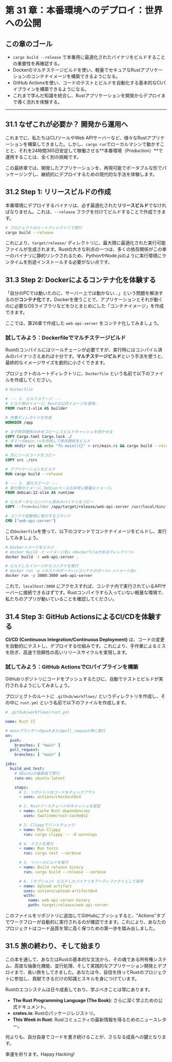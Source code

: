 # 第 31 章：本番環境へのデプロイ：世界への公開

## この章のゴール
- `cargo build --release` で本番用に最適化されたバイナリをビルドすることの重要性を再確認する。
- Dockerのマルチステージビルドを使い、軽量でセキュアなRustアプリケーションのコンテナイメージを構築できるようになる。
- GitHub Actionsを使い、コードのテストとビルドを自動化する基本的なCIパイプラインを構築できるようになる。
- これまで学んだ知識を統合し、Rustアプリケーションを開発からデプロイまで導く流れを体験する。

---

## 31.1 なぜこれが必要か？ 開発から運用へ

これまでに、私たちはCLIツールやWeb APIサーバーなど、様々なRustアプリケーションを構築してきました。しかし、`cargo run`でローカルマシンで動かすことと、それを24時間365日安定して稼働させる**本番環境（Production）**で運用することは、全く別の挑戦です。

この最終章では、開発したアプリケーションを、再現可能でポータブルな形でパッケージングし、継続的にデプロイするための現代的な手法を体験します。

## 31.2 Step 1: リリースビルドの作成

本番環境にデプロイするバイナリは、必ず最適化された**リリースビルド**でなければなりません。これは、`--release` フラグを付けてビルドすることで作成できます。

```bash
# プロジェクトのルートディレクトリで実行
cargo build --release
```

これにより、`target/release/` ディレクトリに、最大限に最適化された実行可能ファイルが生成されます。Rustの大きな利点の一つは、多くの依存関係がこの単一のバイナリに静的リンクされるため、PythonやNode.jsのように実行環境にランタイムを別途インストールする必要がない点です。

## 31.3 Step 2: Dockerによるコンテナ化を体験する

「自分のPCでは動いたのに、サーバー上では動かない...」という問題を解決するのが**コンテナ化**です。Dockerを使うことで、アプリケーションとそれが動くのに必要なOSライブラリなどをひとまとめにした「コンテナイメージ」を作成できます。

ここでは、第26章で作成した `web-api-server` をコンテナ化してみましょう。

### 試してみよう：Dockerfileでマルチステージビルド

Rustのコンパイルにはツールチェーンが必要ですが、実行時にはコンパイル済みのバイナリさえあれば十分です。**マルチステージビルド**という手法を使うと、最終的なイメージサイズを劇的に小さくできます。

プロジェクトのルートディレクトリに、`Dockerfile` という名前で以下のファイルを作成してください。

```dockerfile
# Dockerfile

# --- 1. ビルドステージ ---
# ビルド用のイメージ。Rustの公式イメージを使用。
FROM rust:1-slim AS builder

# 作業ディレクトリを作成
WORKDIR /app

# まず依存関係のみをコピーしてビルドキャッシュを効かせる
COPY Cargo.toml Cargo.lock ./
# ダミーのmain.rsを作成して依存関係をビルド
RUN mkdir src && echo "fn main(){}" > src/main.rs && cargo build --release

# 次にソースコードをコピー
COPY src ./src

# アプリケーションをビルド
RUN cargo build --release

# --- 2. 実行ステージ ---
# 実行用のイメージ。Debianベースの非常に軽量なイメージ。
FROM debian:12-slim AS runtime

# ビルダーからコンパイル済みのバイナリをコピー
COPY --from=builder /app/target/release/web-api-server /usr/local/bin/

# コンテナ起動時に実行するコマンド
CMD ["web-api-server"]
```

この`Dockerfile`を使って、以下のコマンドでコンテナイメージをビルドし、実行してみましょう。

```bash
# Dockerイメージをビルド
# docker build -t <イメージ名> <Dockerfileがあるディレクトリ>
docker build -t web-api-server .

# ビルドしたイメージからコンテナを実行
# docker run -p <ホストのポート>:<コンテナのポート> <イメージ名>
docker run -p 3000:3000 web-api-server
```

これで、`localhost:3000` にアクセスすれば、コンテナ内で実行されているAPIサーバーに接続できるはずです。Rustコンパイラすら入っていない軽量な環境で、私たちのアプリが動いていることを確認してください。

## 31.4 Step 3: GitHub ActionsによるCI/CDを体験する

**CI/CD (Continuous Integration/Continuous Deployment)** は、コードの変更を自動的にテストし、デプロイする仕組みです。これにより、手作業によるミスを防ぎ、高速で信頼性の高いリリースサイクルを実現します。

### 試してみよう：GitHub ActionsでCIパイプラインを構築

GitHubリポジトリにコードをプッシュするたびに、自動でテストとビルドが実行されるようにしてみましょう。

プロジェクトのルートに `.github/workflows/` というディレクトリを作成し、その中に `rust.yml` という名前で以下のファイルを作成します。

```yaml
# .github/workflows/rust.yml

name: Rust CI

# mainブランチへのpushまたはpull_request時に実行
on:
  push:
    branches: [ "main" ]
  pull_request:
    branches: [ "main" ]

jobs:
  build_and_test:
    # Ubuntuの最新版で実行
    runs-on: ubuntu-latest

    steps:
      # 1. リポジトリのコードをチェックアウト
      - uses: actions/checkout@v4

      # 2. Rustツールチェーンのキャッシュを設定
      - name: Cache Rust dependencies
        uses: Swatinem/rust-cache@v2

      # 3. Clippyでリントチェック
      - name: Run Clippy
        run: cargo clippy -- -D warnings

      # 4. テストを実行
      - name: Run tests
        run: cargo test --verbose

      # 5. リリースビルドを実行
      - name: Build release binary
        run: cargo build --release --verbose

      # 6. (オプション) ビルドしたバイナリをアーティファクトとして保存
      - name: Upload artifact
        uses: actions/upload-artifact@v4
        with:
          name: web-api-server-binary
          path: target/release/web-api-server
```

このファイルをリポジトリに追加してGitHubにプッシュすると、"Actions"タブでワークフローが自動的に実行されるのが確認できます。これにより、あなたのプロジェクトはコード品質を常に高く保つための第一歩を踏み出しました。

## 31.5 旅の終わり、そして始まり

この本を通して、あなたはRustの基本的な文法から、その魂である所有権システム、高度な抽象化機能、並行処理、そして実践的なアプリケーション開発とデプロイまで、長い旅をしてきました。あなたは今、自信を持ってRustのプロジェクトに参加し、貢献できるだけの知識とスキルを身につけています。

Rustのエコシステムは日々成長しており、学ぶべきことは常にあります。

- **The Rust Programming Language (The Book)**: さらに深く学ぶための公式ドキュメント。
- **crates.io**: Rustのパッケージレジストリ。
- **This Week in Rust**: Rustコミュニティの最新情報を得るためのニュースレター。

何よりも、自分自身でコードを書き続けることが、さらなる成長への鍵となります。

幸運を祈ります。Happy Hacking!

